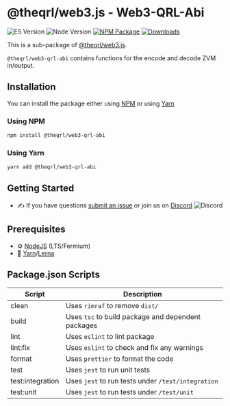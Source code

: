 # @theqrl/web3.js - Web3-QRL-Abi

![ES Version](https://img.shields.io/badge/ES-2020-yellow)
![Node Version](https://img.shields.io/badge/node-18.x-green)
[![NPM Package](https://img.shields.io/npm/v/@theqrl/web3-qrl-abi)](https://www.npmjs.com/package/@theqrl/web3-qrl-abi)
[![Downloads](https://img.shields.io/npm/dm/@theqrl/web3-qrl-abi)](https://www.npmjs.com/package/@theqrl/web3-qrl-abi)

This is a sub-package of [@theqrl/web3.js](https://github.com/theqrl/web3.js).

`@theqrl/web3-qrl-abi` contains functions for the encode and decode ZVM in/output.

## Installation

You can install the package either using [NPM](https://www.npmjs.com/package/@theqrl/web3-qrl-abi) or using [Yarn](https://yarnpkg.com/package/@theqrl/web3-qrl-abi)

### Using NPM

```bash
npm install @theqrl/web3-qrl-abi
```

### Using Yarn

```bash
yarn add @theqrl/web3-qrl-abi
```

## Getting Started

-   :writing_hand: If you have questions [submit an issue](https://github.com/theqrl/web3.js/issues/new) or join us on [Discord](https://theqrl.org/discord)
    ![Discord](https://img.shields.io/discord/357604137204056065.svg?label=Discord&logo=discord)

## Prerequisites

-   :gear: [NodeJS](https://nodejs.org/) (LTS/Fermium)
-   :toolbox: [Yarn](https://yarnpkg.com/)/[Lerna](https://lerna.js.org/)

## Package.json Scripts

| Script           | Description                                        |
| ---------------- | -------------------------------------------------- |
| clean            | Uses `rimraf` to remove `dist/`                    |
| build            | Uses `tsc` to build package and dependent packages |
| lint             | Uses `eslint` to lint package                      |
| lint:fix         | Uses `eslint` to check and fix any warnings        |
| format           | Uses `prettier` to format the code                 |
| test             | Uses `jest` to run unit tests                      |
| test:integration | Uses `jest` to run tests under `/test/integration` |
| test:unit        | Uses `jest` to run tests under `/test/unit`        |

[docs]: https://docs.theqrl.org/
[repo]: https://github.com/theqrl/web3.js/tree/main/packages/web3-qrl-abi
[npm-image]: https://img.shields.io/github/package-json/v/theqrl/web3.js/main?filename=packages%2Fweb3-qrl-abi%2Fpackage.json
[npm-url]: https://npmjs.org/package/@theqrl/web3-qrl-abi
[downloads-image]: https://img.shields.io/npm/dm/@theqrl/web3-qrl-abi?label=npm%20downloads
